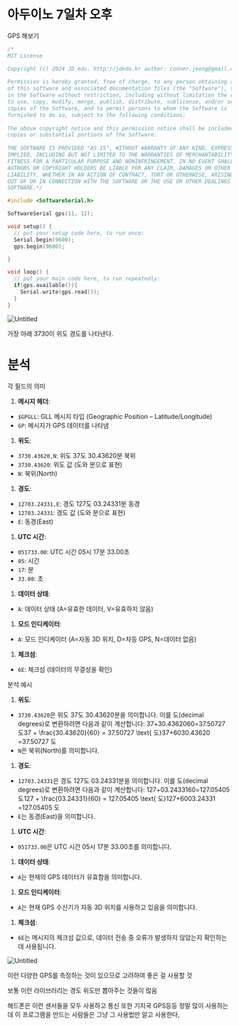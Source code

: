 # 아두이노 7일차 오후

GPS 해보기

```cpp
/*
MIT License

Copyright (c) 2024 JD edu. http://jdedu.kr author: conner.jeong@gmail.com
     
Permission is hereby granted, free of charge, to any person obtaining a copy
of this software and associated documentation files (the "Software"), to deal
in the Software without restriction, including without limitation the rights
to use, copy, modify, merge, publish, distribute, sublicense, and/or sell
copies of the Software, and to permit persons to whom the Software is
furnished to do so, subject to the following conditions:
     
The above copyright notice and this permission notice shall be included in all
copies or substantial portions of the Software.
     
THE SOFTWARE IS PROVIDED "AS IS", WITHOUT WARRANTY OF ANY KIND, EXPRESS OR
IMPLIED, INCLUDING BUT NOT LIMITED TO THE WARRANTIES OF MERCHANTABILITY,
FITNESS FOR A PARTICULAR PURPOSE AND NONINFRINGEMENT. IN NO EVENT SHALL THE
AUTHORS OR COPYRIGHT HOLDERS BE LIABLE FOR ANY CLAIM, DAMAGES OR OTHER
LIABILITY, WHETHER IN AN ACTION OF CONTRACT, TORT OR OTHERWISE, ARISING FROM,
OUT OF OR IN CONNECTION WITH THE SOFTWARE OR THE USE OR OTHER DEALINGS IN TH
SOFTWARE.*/

#include <SoftwareSerial.h>

SoftwareSerial gps(11, 12);

void setup() {
  // put your setup code here, to run once:
  Serial.begin(9600);
  gps.begin(9600);

}

void loop() {
  // put your main code here, to run repeatedly:
  if(gps.available()){
    Serial.write(gps.read());
  }
}

```

![Untitled](Untitled%2065.png)

가장 아래 3730이 위도 경도를 나타낸다.

# 분석

각 필드의 의미

1. **메시지 헤더**:
- `$GPGLL`: GLL 메시지 타입 (Geographic Position – Latitude/Longitude)
- `GP`: 메시지가 GPS 데이터를 나타냄
1. **위도**:
- `3730.43620,N`: 위도 37도 30.43620분 북위
- `3730.43620`: 위도 값 (도와 분으로 표현)
- `N`: 북위(North)
1. **경도**:
- `12703.24331,E`: 경도 127도 03.24331분 동경
- `12703.24331`: 경도 값 (도와 분으로 표현)
- `E`: 동경(East)
1. **UTC 시간**:
- `051733.00`: UTC 시간 05시 17분 33.00초
- `05`: 시간
- `17`: 분
- `33.00`: 초
1. **데이터 상태**:
- `A`: 데이터 상태 (A=유효한 데이터, V=유효하지 않음)
1. **모드 인디케이터**:
- `A`: 모드 인디케이터 (A=자동 3D 위치, D=차등 GPS, N=데이터 없음)
1. **체크섬**:
- `6E`: 체크섬 (데이터의 무결성을 확인)

분석 예시

1. **위도**:
- `3730.43620`은 위도 37도 30.43620분을 의미합니다. 이를 도(decimal degrees)로 변환하려면 다음과 같이 계산합니다: 37+30.4362060=37.50727 도37 + \frac{30.43620}{60} = 37.50727 \text{ 도}37+6030.43620​=37.50727 도
- `N`은 북위(North)를 의미합니다.
1. **경도**:
- `12703.24331`은 경도 127도 03.24331분을 의미합니다. 이를 도(decimal degrees)로 변환하려면 다음과 같이 계산합니다: 127+03.2433160=127.05405 도127 + \frac{03.24331}{60} = 127.05405 \text{ 도}127+6003.24331​=127.05405 도
- `E`는 동경(East)을 의미합니다.
1. **UTC 시간**:
- `051733.00`은 UTC 시간 05시 17분 33.00초를 의미합니다.
1. **데이터 상태**:
- `A`는 현재의 GPS 데이터가 유효함을 의미합니다.
1. **모드 인디케이터**:
- `A`는 현재 GPS 수신기가 자동 3D 위치를 사용하고 있음을 의미합니다.
1. **체크섬**:
- `6E`는 메시지의 체크섬 값으로, 데이터 전송 중 오류가 발생하지 않았는지 확인하는 데 사용됩니다.

![Untitled](Untitled%2066.png)

이런 다양한 GPS를 측정하는 것이 있으므로 고려하여 좋은 걸 사용할 것 

보통 이런 라이브러리는 경도 위도만 뽑아주는 것들이 많음

해드폰은 이런 센서들을 모두 사용하고 통신 또한 기지국 GPS등등 정말 많이 사용하는데 이 프로그램을 만드는 사람들은 그냥 그 사용법만 알고 사용한다,